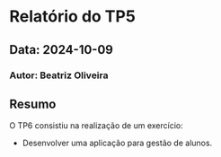 # Relatório do TP5
## Data: 2024-10-09
### Autor: Beatriz Oliveira

## Resumo

O TP6 consistiu na realização de um exercício:
 - Desenvolver uma aplicação para gestão de alunos.
